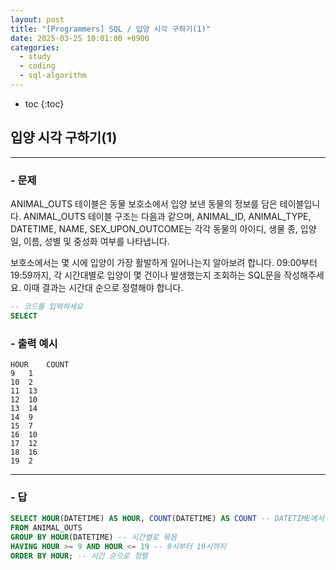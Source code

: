 ```yaml
---
layout: post
title: "[Programmers] SQL / 입양 시각 구하기(1)"
date: 2025-03-25 10:01:00 +0900
categories: 
  - study
  - coding
  - sql-algorithm
---
```


* toc
{:toc}

## 입양 시각 구하기(1)

---

### - 문제

ANIMAL_OUTS 테이블은 동물 보호소에서 입양 보낸 동물의 정보를 담은 테이블입니다. ANIMAL_OUTS 테이블 구조는 다음과 같으며, ANIMAL_ID, ANIMAL_TYPE, DATETIME, NAME, SEX_UPON_OUTCOME는 각각 동물의 아이디, 생물 종, 입양일, 이름, 성별 및 중성화 여부를 나타냅니다.

보호소에서는 몇 시에 입양이 가장 활발하게 일어나는지 알아보려 합니다. 09:00부터 19:59까지, 각 시간대별로 입양이 몇 건이나 발생했는지 조회하는 SQL문을 작성해주세요. 이때 결과는 시간대 순으로 정렬해야 합니다.

```sql
-- 코드를 입력하세요
SELECT
```

### - 출력 예시

```
HOUR	COUNT
9	1
10	2
11	13
12	10
13	14
14	9
15	7
16	10
17	12
18	16
19	2
```

<!-- >  -->

---

### - 답

```sql
SELECT HOUR(DATETIME) AS HOUR, COUNT(DATETIME) AS COUNT -- DATETIME에서 시간만 추출, 각 시간별로 카운트
FROM ANIMAL_OUTS
GROUP BY HOUR(DATETIME) -- 시간별로 묶음
HAVING HOUR >= 9 AND HOUR <= 19 -- 9시부터 19시까지
ORDER BY HOUR; -- 시간 순으로 정렬
```

<!--  -->

